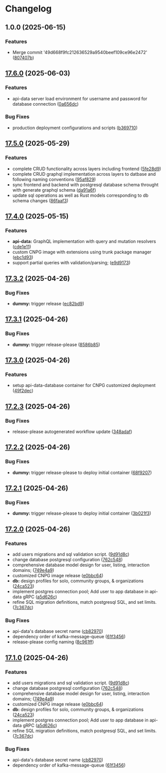 # Changelog

## 1.0.0 (2025-06-15)


### Features

* Merge commit '49d668f9fc212636529a9540beef109ce96e2472' ([807407b](https://github.com/szn-app/donation-app/commit/807407bb3197f9c2cd0e66c851b455610b3765ca))

## [17.6.0](https://github.com/szn-app/donation-app/compare/api-data-database@v17.5.0...api-data-database@v17.6.0) (2025-06-03)


### Features

* api-data server load environment for username and password for database connection ([0a656dc](https://github.com/szn-app/donation-app/commit/0a656dc0e056de0b0d4d8f3c6ba611414bde571c))


### Bug Fixes

* production deployment configurations and scripts ([b369710](https://github.com/szn-app/donation-app/commit/b369710f4f78ee76eafc3c813a67bb4856db6cc1))

## [17.5.0](https://github.com/szn-app/donation-app/compare/api-data-database@v17.4.0...api-data-database@v17.5.0) (2025-05-29)


### Features

* complete CRUD functionality across layers including frontend ([5fe28d9](https://github.com/szn-app/donation-app/commit/5fe28d9729752f83be1295c97b1da081983affd8))
* complete CRUD graphql implementation across layers to datbase and following naming conventions ([95af829](https://github.com/szn-app/donation-app/commit/95af829e9d7966b5d544e603792aa4b2e083cdc8))
* sync frontend and backend with postgresql database schema throught with generate graphql schema ([da91a6f](https://github.com/szn-app/donation-app/commit/da91a6f480c8d9febdb56a538f649d501c57beb7))
* update sql operations as well as Rust models corresponding to db schema changes ([86faaf3](https://github.com/szn-app/donation-app/commit/86faaf3553ccf54a907d7e7476162fc7516200ae))

## [17.4.0](https://github.com/szn-app/donation-app/compare/api-data-database@v17.3.2...api-data-database@v17.4.0) (2025-05-15)


### Features

* **api-data:** GraphQL implementation with query and mutation resolvers ([cde1e11](https://github.com/szn-app/donation-app/commit/cde1e11ba7db5370627bf5bf52b1192e397d3d04))
* custom CNPG image with extensions using trunk package manager ([ebc1d93](https://github.com/szn-app/donation-app/commit/ebc1d93ec7de08c450c63c6fe530150222e55519))
* support partial queries with validation/parsing; ([e9d9173](https://github.com/szn-app/donation-app/commit/e9d9173f29c8f773a904795e167850285a614bdb))

## [17.3.2](https://github.com/szn-app/donation-app/compare/api-data-database@v17.3.1...api-data-database@v17.3.2) (2025-04-26)


### Bug Fixes

* **dummy:** trigger release ([ec82bd9](https://github.com/szn-app/donation-app/commit/ec82bd9df8ae6ad8f2963ab76b761f39c2fc2fec))

## [17.3.1](https://github.com/szn-app/donation-app/compare/api-data-database@v17.3.0...api-data-database@v17.3.1) (2025-04-26)


### Bug Fixes

* **dummy:** trigger release-please ([8586b85](https://github.com/szn-app/donation-app/commit/8586b85233e66a58f06c6be51d4e97992a3c97ad))

## [17.3.0](https://github.com/szn-app/donation-app/compare/api-data-database@v17.2.3...api-data-database@v17.3.0) (2025-04-26)


### Features

* setup api-data-database container for CNPG customized deployment ([49f2dec](https://github.com/szn-app/donation-app/commit/49f2deced6e7c422384541ada94abc32ff039a4d))

## [17.2.3](https://github.com/szn-app/donation-app/compare/api-data-database@v17.2.2...api-data-database@v17.2.3) (2025-04-26)


### Bug Fixes

* release-please autogenerated workflow update ([348adaf](https://github.com/szn-app/donation-app/commit/348adafba4d3cd2f4b082d2fff846c6bef09a18c))

## [17.2.2](https://github.com/szn-app/donation-app/compare/api-data-database@v17.2.1...api-data-database@v17.2.2) (2025-04-26)


### Bug Fixes

* **dummy:** trigger release-please to deploy initial container ([68f9207](https://github.com/szn-app/donation-app/commit/68f9207e03d52ab02c57e61628481c65193d4c81))

## [17.2.1](https://github.com/szn-app/donation-app/compare/api-data-database@v17.2.0...api-data-database@v17.2.1) (2025-04-26)


### Bug Fixes

* **dummy:** trigger release-please to deploy initial container ([3b021f3](https://github.com/szn-app/donation-app/commit/3b021f376a654f6dad714f74e810f32918d24396))

## [17.2.0](https://github.com/szn-app/donation-app/compare/api-data-database@v17.1.0...api-data-database@v17.2.0) (2025-04-26)


### Features

* add users migrations and sql validation script. ([9d91d8c](https://github.com/szn-app/donation-app/commit/9d91d8cef5ad200bc0e2a1862c2352d1f63e6601))
* change database postgresql configuration ([762c548](https://github.com/szn-app/donation-app/commit/762c548e7a50bef7fbd4b64604a545c10ff607fb))
* comprehensive database model design for user, listing, interaction domains; ([749e4a9](https://github.com/szn-app/donation-app/commit/749e4a99aa13416462241e4d69fe6ff83ccdffcb))
* customized CNPG image release ([e0bbc64](https://github.com/szn-app/donation-app/commit/e0bbc64ea06aabc2987f324140dfec3cc687ca11))
* **db:** design profiles for solo, community groups, & organizations ([24ca523](https://github.com/szn-app/donation-app/commit/24ca5234c6601f730802d5dfbbe0de0257a389f4))
* implement postgres connection pool; Add user to app database in api-data gRPC ([a5d626c](https://github.com/szn-app/donation-app/commit/a5d626c402ca265f56cc311dc20813580aa0ab46))
* refine SQL migration definitions, match postgresql SQL, and set limits. ([7c367dc](https://github.com/szn-app/donation-app/commit/7c367dc337310a2cd6bf091d7bc1b465377a3bbb))


### Bug Fixes

* api-data's database secret name ([cb82970](https://github.com/szn-app/donation-app/commit/cb82970c7c43e7f3ab4c4ae4b58e9f0ef377cd0d))
* dependency order of kafka-message-queue ([61f3456](https://github.com/szn-app/donation-app/commit/61f34561abb2c27a9ea0d64db0486ca84d68011f))
* release-please config naming ([8c961ff](https://github.com/szn-app/donation-app/commit/8c961ff536afa2511d2c45a61ebeff4ff7bacd03))

## [17.1.0](https://github.com/szn-app/donation-app/compare/api-data--postgresql-cnpg-extension@v17.0.0...api-data--postgresql-cnpg-extension@v17.1.0) (2025-04-26)


### Features

* add users migrations and sql validation script. ([9d91d8c](https://github.com/szn-app/donation-app/commit/9d91d8cef5ad200bc0e2a1862c2352d1f63e6601))
* change database postgresql configuration ([762c548](https://github.com/szn-app/donation-app/commit/762c548e7a50bef7fbd4b64604a545c10ff607fb))
* comprehensive database model design for user, listing, interaction domains; ([749e4a9](https://github.com/szn-app/donation-app/commit/749e4a99aa13416462241e4d69fe6ff83ccdffcb))
* customized CNPG image release ([e0bbc64](https://github.com/szn-app/donation-app/commit/e0bbc64ea06aabc2987f324140dfec3cc687ca11))
* **db:** design profiles for solo, community groups, & organizations ([24ca523](https://github.com/szn-app/donation-app/commit/24ca5234c6601f730802d5dfbbe0de0257a389f4))
* implement postgres connection pool; Add user to app database in api-data gRPC ([a5d626c](https://github.com/szn-app/donation-app/commit/a5d626c402ca265f56cc311dc20813580aa0ab46))
* refine SQL migration definitions, match postgresql SQL, and set limits. ([7c367dc](https://github.com/szn-app/donation-app/commit/7c367dc337310a2cd6bf091d7bc1b465377a3bbb))


### Bug Fixes

* api-data's database secret name ([cb82970](https://github.com/szn-app/donation-app/commit/cb82970c7c43e7f3ab4c4ae4b58e9f0ef377cd0d))
* dependency order of kafka-message-queue ([61f3456](https://github.com/szn-app/donation-app/commit/61f34561abb2c27a9ea0d64db0486ca84d68011f))
